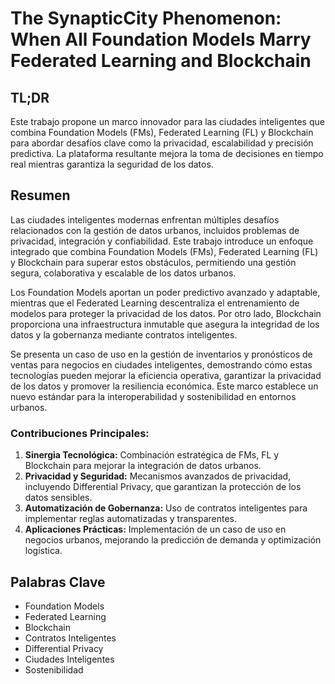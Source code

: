 # The SynapticCity Phenomenon: When All Foundation Models Marry Federated Learning and Blockchain

## TL;DR
Este trabajo propone un marco innovador para las ciudades inteligentes que combina Foundation Models (FMs), Federated Learning (FL) y Blockchain para abordar desafíos clave como la privacidad, escalabilidad y precisión predictiva. La plataforma resultante mejora la toma de decisiones en tiempo real mientras garantiza la seguridad de los datos.

## Resumen
Las ciudades inteligentes modernas enfrentan múltiples desafíos relacionados con la gestión de datos urbanos, incluidos problemas de privacidad, integración y confiabilidad. Este trabajo introduce un enfoque integrado que combina Foundation Models (FMs), Federated Learning (FL) y Blockchain para superar estos obstáculos, permitiendo una gestión segura, colaborativa y escalable de los datos urbanos.

Los Foundation Models aportan un poder predictivo avanzado y adaptable, mientras que el Federated Learning descentraliza el entrenamiento de modelos para proteger la privacidad de los datos. Por otro lado, Blockchain proporciona una infraestructura inmutable que asegura la integridad de los datos y la gobernanza mediante contratos inteligentes.

Se presenta un caso de uso en la gestión de inventarios y pronósticos de ventas para negocios en ciudades inteligentes, demostrando cómo estas tecnologías pueden mejorar la eficiencia operativa, garantizar la privacidad de los datos y promover la resiliencia económica. Este marco establece un nuevo estándar para la interoperabilidad y sostenibilidad en entornos urbanos.

### Contribuciones Principales:
1. **Sinergia Tecnológica:** Combinación estratégica de FMs, FL y Blockchain para mejorar la integración de datos urbanos.
2. **Privacidad y Seguridad:** Mecanismos avanzados de privacidad, incluyendo Differential Privacy, que garantizan la protección de los datos sensibles.
3. **Automatización de Gobernanza:** Uso de contratos inteligentes para implementar reglas automatizadas y transparentes.
4. **Aplicaciones Prácticas:** Implementación de un caso de uso en negocios urbanos, mejorando la predicción de demanda y optimización logística.

## Palabras Clave
- Foundation Models
- Federated Learning
- Blockchain
- Contratos Inteligentes
- Differential Privacy
- Ciudades Inteligentes
- Sostenibilidad
